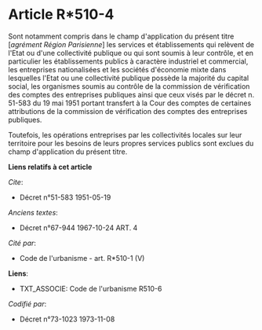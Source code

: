 # Article R*510-4

Sont notamment compris dans le champ d'application du présent titre [*agrément Région Parisienne*] les services et
établissements qui relèvent de l'Etat ou d'une collectivité publique ou qui sont soumis à leur contrôle, et en particulier
les établissements publics à caractère industriel et commercial, les entreprises nationalisées et les sociétés d'économie
mixte dans lesquelles l'Etat ou une collectivité publique possède la majorité du capital social, les organismes soumis au
contrôle de la commission de vérification des comptes des entreprises publiques ainsi que ceux visés par le décret n. 51-583
du 19 mai 1951 portant transfert à la Cour des comptes de certaines attributions de la commission de vérification des comptes
des entreprises publiques.

Toutefois, les opérations entreprises par les collectivités locales sur leur territoire pour les besoins de leurs propres
services publics sont exclues du champ d'application du présent titre.

**Liens relatifs à cet article**

_Cite_:

  - Décret n°51-583 1951-05-19

_Anciens textes_:

  - Décret n°67-944 1967-10-24 ART. 4

_Cité par_:

  - Code de l'urbanisme - art. R*510-1 (V)

**Liens**:

  - TXT_ASSOCIE: Code de l'urbanisme R510-6

_Codifié par_:

  - Décret n°73-1023 1973-11-08
